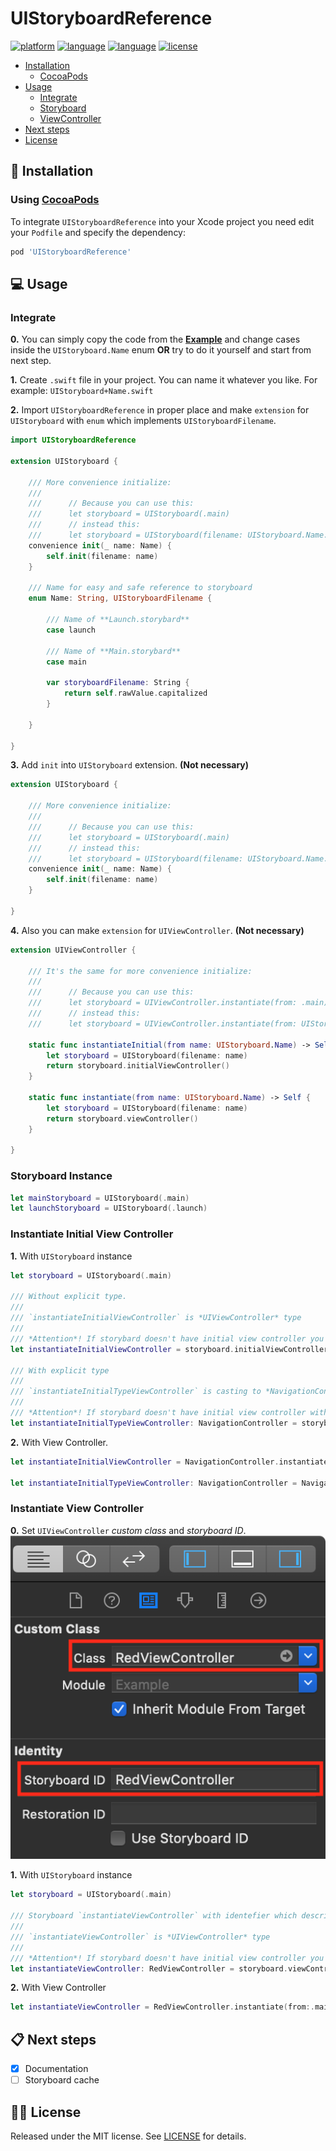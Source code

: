# UIStoryboardReference

[![platform](https://img.shields.io/badge/Platform-iOS%208%2B-blue.svg)]()
[![language](https://img.shields.io/badge/Language-Swift%204.2-red.svg)]()
[![language](https://img.shields.io/badge/pod-4.0.0-blue.svg)]()
[![license](https://img.shields.io/badge/license-MIT-lightgray.svg)]()

- [Installation](#-installation)
    - [CocoaPods](#using-cocoapods)    
- [Usage](#-usage)
    - [Integrate](#integrate)
    - [Storyboard](#storyboard-instance)
    - [ViewController](#instantiate-view-controller)
- [Next steps](#-next-steps)
- [License](#-license)

## 📲 Installation
### Using [CocoaPods](https://cocoapods.org)
To integrate `UIStoryboardReference` into your Xcode project you need edit your `Podfile` and specify the dependency:
```ruby
pod 'UIStoryboardReference'
```

## 💻 Usage
### Integrate
**0.** You can simply copy the code from the [**Example**](Example/UIStoryboard+Name.swift) and change cases inside the `UIStoryboard.Name` enum **OR** try to do it yourself and start from next step.

**1.** Create `.swift` file in your project. You can name it whatever you like. For example: `UIStoryboard+Name.swift`

**2.** Import `UIStoryboardReference` in proper place and make `extension` for `UIStoryboard` with `enum` which implements `UIStoryboardFilename`.
```swift
import UIStoryboardReference

extension UIStoryboard {

    /// More convenience initialize:
    ///
    ///      // Because you can use this:
    ///      let storyboard = UIStoryboard(.main)
    ///      // instead this:
    ///      let storyboard = UIStoryboard(filename: UIStoryboard.Name.main)
    convenience init(_ name: Name) {
        self.init(filename: name)
    }

    /// Name for easy and safe reference to storyboard
    enum Name: String, UIStoryboardFilename {

        /// Name of **Launch.storybard**
        case launch

        /// Name of **Main.storybard**
        case main

        var storyboardFilename: String {
            return self.rawValue.capitalized
        }

    }  

}
```

**3.** Add `init` into `UIStoryboard` extension. **(Not necessary)**
```swift
extension UIStoryboard {

    /// More convenience initialize:
    ///
    ///      // Because you can use this:
    ///      let storyboard = UIStoryboard(.main)
    ///      // instead this:
    ///      let storyboard = UIStoryboard(filename: UIStoryboard.Name.main)
    convenience init(_ name: Name) {
        self.init(filename: name)
    }

}
```

**4.** Also you can make `extension` for `UIViewController`. **(Not necessary)**
```swift
extension UIViewController {

    /// It's the same for more convenience initialize:
    ///
    ///      // Because you can use this:
    ///      let storyboard = UIViewController.instantiate(from: .main)
    ///      // instead this:
    ///      let storyboard = UIViewController.instantiate(from: UIStoryboard.Name.main)

    static func instantiateInitial(from name: UIStoryboard.Name) -> Self {
        let storyboard = UIStoryboard(filename: name)
        return storyboard.initialViewController()
    }

    static func instantiate(from name: UIStoryboard.Name) -> Self {
        let storyboard = UIStoryboard(filename: name)
        return storyboard.viewController()
    }

}

```

### Storyboard Instance
```swift
let mainStoryboard = UIStoryboard(.main)
let launchStoryboard = UIStoryboard(.launch)
```

### Instantiate Initial View Controller
**1.** With `UIStoryboard` instance
```swift
let storyboard = UIStoryboard(.main)

/// Without explicit type.
///
/// `instantiateInitialViewController` is *UIViewController* type
///
/// *Attention*! If storybard doesn't have initial view controller you throw an exception
let instantiateInitialViewController = storyboard.initialViewController()

/// With explicit type
///
/// `instantiateInitialTypeViewController` is casting to *NavigationController* type
///
/// *Attention*! If storybard doesn't have initial view controller with explicit type you throw an exception
let instantiateInitialTypeViewController: NavigationController = storyboard.initialViewController()
```

**2.** With View Controller.
```swift
let instantiateInitialViewController = NavigationController.instantiateInitial(from: .main)

let instantiateInitialTypeViewController: NavigationController = NavigationController.instantiateInitial(from: .main)
```

### Instantiate View Controller
**0.** Set `UIViewController` _custom class_ and _storyboard ID_.  
![](Example_img_0.png)

**1.** With `UIStoryboard` instance
```swift
let storyboard = UIStoryboard(.main)

/// Storyboard `instantiateViewController` with identefier which describe view controller type. If this case `RedViewController`
///
/// `instantiateViewController` is *UIViewController* type
///
/// *Attention*! If storybard doesn't have initial view controller you throw an exception
let instantiateViewController: RedViewController = storyboard.viewController()
```
**2.** With View Controller
```swift
let instantiateViewController = RedViewController.instantiate(from:.main)
```

## 📋 Next steps
- [x] Documentation
- [ ] Storyboard cache

## 👮🏻 License
Released under the MIT license. See [LICENSE](LICENSE) for details.
